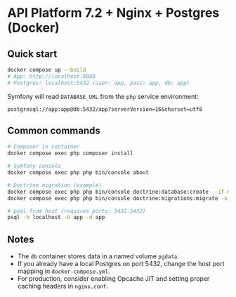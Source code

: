 # API Platform 7.2 + Nginx + Postgres (Docker)

## Quick start
```bash
docker compose up --build
# App: http://localhost:8080
# Postgres: localhost:5432 (user: app, pass: app, db: app)
```

Symfony will read `DATABASE_URL` from the `php` service environment:
```
postgresql://app:app@db:5432/app?serverVersion=16&charset=utf8
```

## Common commands
```bash
# Composer in container
docker compose exec php composer install

# Symfony console
docker compose exec php php bin/console about

# Doctrine migration (example)
docker compose exec php php bin/console doctrine:database:create --if-not-exists
docker compose exec php php bin/console doctrine:migrations:migrate -n

# psql from host (requires ports: 5432:5432)
psql -h localhost -U app -d app
```

## Notes
- The `db` container stores data in a named volume `pgdata`.
- If you already have a local Postgres on port 5432, change the host port mapping in `docker-compose.yml`.
- For production, consider enabling Opcache JIT and setting proper caching headers in `nginx.conf`.
